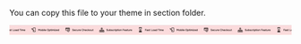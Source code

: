 You can copy this file to your theme in section folder.


![Image Alt](https://github.com/AKJPLAY/Icon-Text-Marquee-Section/blob/main/screen.gif?raw=true)
